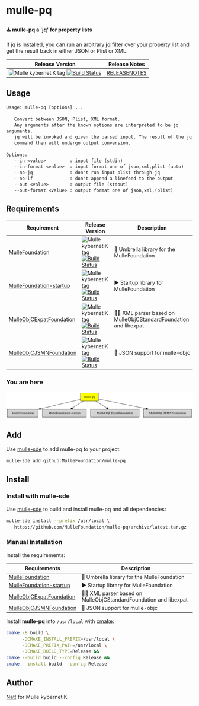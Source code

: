 # mulle-pq

#### ⛪️ mulle-pq a 'jq' for property lists

If [jq](https://stedolan.github.io/jq/) is installed, you can run an arbitrary
**jq** filter over your property list and get the result back in either JSON
or Plist or XML.

| Release Version                                       | Release Notes
|-------------------------------------------------------|--------------
| ![Mulle kybernetiK tag](https://img.shields.io/github/tag//mulle-pq.svg?branch=release) [![Build Status](https://github.com//mulle-pq/workflows/CI/badge.svg?branch=release)](//github.com//mulle-pq/actions)| [RELEASENOTES](RELEASENOTES.md) |



## Usage


```
Usage: mulle-pq [options] ...

   Convert between JSON, Plist, XML format.
   Any arguments after the known options are interpreted to be jq arguments.
   jq will be invoked and given the parsed input. The result of the jq
   command then will undergo output conversion.

Options:
   --in <value>         : input file (stdin)
   --in-format <value>  : input format one of json,xml,plist (auto)
   --no-jq              : don't run input plist through jq
   --no-lf              : don't append a linefeed to the output
   --out <value>        : output file (stdout)
   --out-format <value> : output format one of json,xml,(plist)

```


## Requirements

|   Requirement         | Release Version  | Description
|-----------------------|------------------|---------------
| [MulleFoundation](https://github.com/MulleFoundation/MulleFoundation) | ![Mulle kybernetiK tag](https://img.shields.io/github/tag//.svg) [![Build Status](https://github.com///workflows/CI/badge.svg?branch=release)](https://github.com///actions/workflows/mulle-sde-ci.yml) | 💍 Umbrella library for the MulleFoundation
| [MulleFoundation-startup](https://github.com/MulleFoundation/MulleFoundation-startup) | ![Mulle kybernetiK tag](https://img.shields.io/github/tag//.svg) [![Build Status](https://github.com///workflows/CI/badge.svg?branch=release)](https://github.com///actions/workflows/mulle-sde-ci.yml) | ▶️ Startup library for MulleFoundation
| [MulleObjCExpatFoundation](https://github.com/MulleFoundation/MulleObjCExpatFoundation) | ![Mulle kybernetiK tag](https://img.shields.io/github/tag//.svg) [![Build Status](https://github.com///workflows/CI/badge.svg?branch=release)](https://github.com///actions/workflows/mulle-sde-ci.yml) | 👴🏼 XML parser based on MulleObjCStandardFoundation and libexpat
| [MulleObjCJSMNFoundation](https://github.com/MulleWeb/MulleObjCJSMNFoundation) | ![Mulle kybernetiK tag](https://img.shields.io/github/tag//.svg) [![Build Status](https://github.com///workflows/CI/badge.svg?branch=release)](https://github.com///actions/workflows/mulle-sde-ci.yml) | 🌼 JSON support for mulle-objc

### You are here

![Overview](overview.dot.svg)

## Add

Use [mulle-sde](//github.com/mulle-sde) to add mulle-pq to your project:

``` sh
mulle-sde add github:MulleFoundation/mulle-pq
```

## Install

### Install with mulle-sde

Use [mulle-sde](//github.com/mulle-sde) to build and install mulle-pq and all dependencies:

``` sh
mulle-sde install --prefix /usr/local \
   https://github.com/MulleFoundation/mulle-pq/archive/latest.tar.gz
```

### Manual Installation

Install the requirements:

| Requirements                                 | Description
|----------------------------------------------|-----------------------
| [MulleFoundation](https://github.com/MulleFoundation/MulleFoundation)             | 💍 Umbrella library for the MulleFoundation
| [MulleFoundation-startup](https://github.com/MulleFoundation/MulleFoundation-startup)             | ▶️ Startup library for MulleFoundation
| [MulleObjCExpatFoundation](https://github.com/MulleFoundation/MulleObjCExpatFoundation)             | 👴🏼 XML parser based on MulleObjCStandardFoundation and libexpat
| [MulleObjCJSMNFoundation](https://github.com/MulleWeb/MulleObjCJSMNFoundation)             | 🌼 JSON support for mulle-objc

Install **mulle-pq** into `/usr/local` with [cmake](https://cmake.org):

``` sh
cmake -B build \
      -DCMAKE_INSTALL_PREFIX=/usr/local \
      -DCMAKE_PREFIX_PATH=/usr/local \
      -DCMAKE_BUILD_TYPE=Release &&
cmake --build build --config Release &&
cmake --install build --config Release
```

## Author

[Nat!](https://mulle-kybernetik.com/weblog) for Mulle kybernetiK


